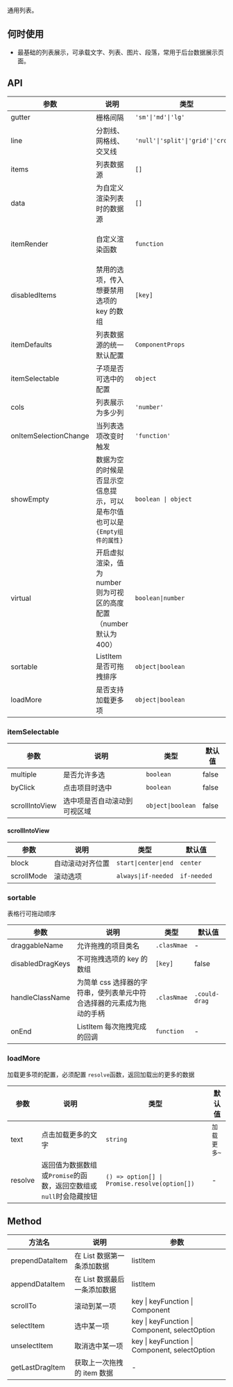 通用列表。

## 何时使用

- 最基础的列表展示，可承载文字、列表、图片、段落，常用于后台数据展示页面。

## API

| 参数 | 说明 | 类型 | 默认值 |
| --- | --- | --- | --- |
| gutter | 栅格间隔 | `'sm'\|'md'\|'lg'` | - |
| line | 分割线、网格线、交叉线 | `'null'\|'split'\|'grid'\|'cross'` | null |
| items | 列表数据源 | `[]` | - |
| data | 为自定义渲染列表时的数据源 | `[]` | - |
| itemRender | 自定义渲染函数 | `function` | ({itemData}) => ({children: itemData}) |
| disabledItems | 禁用的选项，传入想要禁用选项的 key 的数组 | `[key]` | - |
| itemDefaults | 列表数据源的统一默认配置 | `ComponentProps` | - |
| itemSelectable | 子项是否可选中的配置 | `object` | - |
| cols | 列表展示为多少列 | `'number'` | - |
| onItemSelectionChange | 当列表选项改变时触发 | `'function'` | - |
| showEmpty | 数据为空的时候是否显示空信息提示，可以是布尔值也可以是`{Empty组件的属性}` | `boolean \| object` | `false` |
| virtual | 开启虚拟渲染，值为 number 则为可视区的高度配置（number 默认为 400） | `boolean\|number` | false |
| sortable | ListItem 是否可拖拽排序 | `object\|boolean` | false |
| loadMore | 是否支持加载更多项 | `object\|boolean` | false |

### itemSelectable

| 参数           | 说明                         | 类型              | 默认值 |
| -------------- | ---------------------------- | ----------------- | ------ |
| multiple       | 是否允许多选                 | `boolean`         | false  |
| byClick        | 点击项目时选中               | `boolean`         | false  |
| scrollIntoView | 选中项是否自动滚动到可视区域 | `object\|boolean` | false  |

#### scrollIntoView

| 参数       | 说明             | 类型                 | 默认值      |
| ---------- | ---------------- | -------------------- | ----------- |
| block      | 自动滚动对齐位置 | `start\|center\|end` | `center`    |
| scrollMode | 滚动选项         | `always\|if-needed`  | `if-needed` |

### sortable

表格行可拖动顺序

| 参数 | 说明 | 类型 | 默认值 |
| --- | --- | --- | --- |
| draggableName | 允许拖拽的项目类名 | `.clasNmae` | - |
| disabledDragKeys | 不可拖拽选项的 key 的数组 | `[key]` | false |
| handleClassName | 为简单 css 选择器的字符串，使列表单元中符合选择器的元素成为拖动的手柄 | `.clasNmae` | `.could-drag` |
| onEnd | ListItem 每次拖拽完成的回调 | `function` | - |

### loadMore

加载更多项的配置，必须配置 `resolve`函数，返回加载出的更多的数据

| 参数 | 说明 | 类型 | 默认值 |
| --- | --- | --- | --- |
| text | 点击加载更多的文字 | `string` | `加载更多~` |
| resolve | 返回值为数据数组或`Promise`的函数，返回空数组或`null`时会隐藏按钮 | `() => option[] \| Promise.resolve(option[])` | - |

## Method

| 方法名          | 说明                         | 参数                                          |
| --------------- | ---------------------------- | --------------------------------------------- |
| prependDataItem | 在 List 数据第一条添加数据   | listItem                                      |
| appendDataItem  | 在 List 数据最后一条添加数据 | listItem                                      |
| scrollTo        | 滚动到某一项                 | key \| keyFunction \| Component               |
| selectItem      | 选中某一项                   | key \| keyFunction \| Component, selectOption |
| unselectItem    | 取消选中某一项               | key \| keyFunction \| Component, selectOption |
| getLastDragItem | 获取上一次拖拽的 item 数据   | -                                             |
